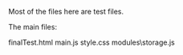 Most of the files here are test files.

The main files:

finalTest.html
main.js
style.css
modules\storage.js
